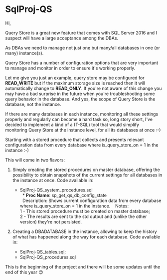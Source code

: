 # SqlProj-QS


Hi,

Query Store is a great new feature that comes with SQL Server 2016 and I suspect will have a large acceptance among the DBAs.

As DBAs we need to manage not just one but many/all databases in one (or many) instance(s). 

Query Store has a number of configuration options that are very important to manage and monitor in order to ensure it's working properly. 

Let me give you just an example, query store may be configured for **READ_WRITE** but if the maximum storage size is reached then it will automatically change to **READ_ONLY**. If you're not aware of this change you may have a bad surprise in the future when you're troubleshooting some query behavior in the database. And yes, the scope of Query Store is the database, not the instance.

If there are many databases in each instance, monitoring all these settings properly and regularly can become a hard task so, long story short, I've decided to implement a kind of a (T-SQL) tool that would simplify monitoring Query Store at the instance level, for all its databases at once :-)

Starting with a stored procedure that collects and presents relevant configuration data from every database where is_query_store_on = 1 in the instance :-)


This will come in two flavors:

1. Simply creating the stored procedures on master database, offering the possibility to obtain snapshots of the current settings for all databases in the instance at once. Code available in:

   - SqlProj-QS_system_procedures.sql  
   * **Proc Name**: sp_get_qs_db_config_state  
         Description: Shows current configuration data from every database where is_query_store_on = 1 in the instance.  
         Notes:  
         1 - This stored procedure must be created on master database;  
         2 - The results are sent to the std output and (unlike the other version) they're not persisted.  
   
2. Creating a DBADATABASE in the instance, allowing to keep the history of what has happened along the way for each database. Code available in:
   - SqlProj-QS_tables.sql;
   - SqlProj-QS_procedures.sql



This is the beginning of the project and there will be some updates until the end of this year 😊



